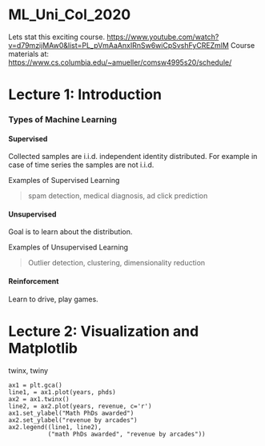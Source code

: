 # ML_Uni_Col_2020

Lets stat this exciting course.
https://www.youtube.com/watch?v=d79mzijMAw0&list=PL_pVmAaAnxIRnSw6wiCpSvshFyCREZmlM
Course materials at: https://www.cs.columbia.edu/~amueller/comsw4995s20/schedule/

# Lecture 1: Introduction

### Types of Machine Learning
#### Supervised
Collected samples are i.i.d. independent identity distributed.
For example in case of time series the samples are not i.i.d.

Examples of Supervised Learning

> spam detection, medical diagnosis, ad click prediction

#### Unsupervised
Goal is to learn about the distribution.

Examples of Unsupervised Learning

>Outlier detection, clustering, dimensionality reduction

#### Reinforcement
Learn to drive, play games.

# Lecture 2: Visualization and Matplotlib

twinx, twiny

````
ax1 = plt.gca()
line1, = ax1.plot(years, phds)
ax2 = ax1.twinx()
line2, = ax2.plot(years, revenue, c='r')
ax1.set_ylabel("Math PhDs awarded")
ax2.set_ylabel("revenue by arcades")
ax2.legend((line1, line2),
           ("math PhDs awarded", "revenue by arcades"))
````       









